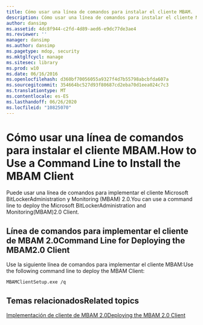 ```yaml
---
title: Cómo usar una línea de comandos para instalar el cliente MBAM.
description: Cómo usar una línea de comandos para instalar el cliente MBAM.
author: dansimp
ms.assetid: 4dc8f944-c2fd-4d89-aed6-e9dc77de3ae4
ms.reviewer: ''
manager: dansimp
ms.author: dansimp
ms.pagetype: mdop, security
ms.mktglfcycl: manage
ms.sitesec: library
ms.prod: w10
ms.date: 06/16/2016
ms.openlocfilehash: d360bf70056055a9327f4d7b55798abcbfda607a
ms.sourcegitcommit: 354664bc527d93f80687cd2eba70d1eea024c7c3
ms.translationtype: MT
ms.contentlocale: es-ES
ms.lasthandoff: 06/26/2020
ms.locfileid: "10825070"
---
```

# <span data-ttu-id="70db1-103">Cómo usar una línea de comandos para instalar el cliente MBAM.</span><span class="sxs-lookup"><span data-stu-id="70db1-103">How to Use a Command Line to Install the MBAM Client</span></span>


<span data-ttu-id="70db1-104">Puede usar una línea de comandos para implementar el cliente Microsoft BitLockerAdministration y Monitoring (MBAM) 2.0.</span><span class="sxs-lookup"><span data-stu-id="70db1-104">You can use a command line to deploy the Microsoft BitLockerAdministration and Monitoring(MBAM)2.0 Client.</span></span>

## <a href="" id="command-line-for-deploying-the-mbam-2-0-client-"></a><span data-ttu-id="70db1-105">Línea de comandos para implementar el cliente de MBAM 2.0</span><span class="sxs-lookup"><span data-stu-id="70db1-105">Command Line for Deploying the MBAM2.0 Client</span></span>


<span data-ttu-id="70db1-106">Use la siguiente línea de comandos para implementar el cliente MBAM:</span><span class="sxs-lookup"><span data-stu-id="70db1-106">Use the following command line to deploy the MBAM Client:</span></span>

`MBAMClientSetup.exe /q`

## <span data-ttu-id="70db1-107">Temas relacionados</span><span class="sxs-lookup"><span data-stu-id="70db1-107">Related topics</span></span>


[<span data-ttu-id="70db1-108">Implementación de cliente de MBAM 2.0</span><span class="sxs-lookup"><span data-stu-id="70db1-108">Deploying the MBAM 2.0 Client</span></span>](deploying-the-mbam-20-client-mbam-2.md)

 

 





